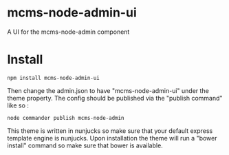 # mcms-node-admin-ui

A UI for the mcms-node-admin component

# Install

```
npm install mcms-node-admin-ui
```

Then change the admin.json to have "mcms-node-admin-ui" under the theme property. The config should be published via the
"publish command" like so :

```
node commander publish mcms-node-admin
```

This theme is written in nunjucks so make sure that your default express template engine is nunjucks. Upon installation
the theme will run a "bower install" command so make sure that bower is available.